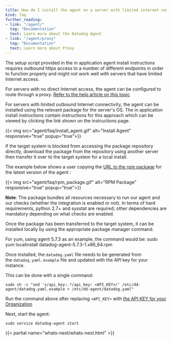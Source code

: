 ```yaml
---
title: How do I install the agent on a server with limited internet connectivity?
kind: faq
further_reading:
- link: "/agent/"
  tag: "Documentation"
  text: Learn more about the Datadog Agent
- link: "/agent/proxy"
  tag: "Documentation"
  text: Learn more about Proxy
---
```


The setup script provided in the in application agent install instructions requires outbound https access to a number of different endpoints in order to function properly and might not work well with servers that have limited Internet access.

For servers with no direct Internet access, the agent can be configured to route through a proxy. [Refer to the help article on this topic](/account_management/faq/can-i-use-a-proxy-to-connect-my-servers-to-datadog)

For servers with limited outbound Internet connectivity, the agent can be installed using the relevant package for the server's OS. The in application install instructions contain instructions for this approach which can be viewed by clicking the link shown on the instructions page.

{{< img src="agent/faq/install_agent.gif" alt="Install Agent" responsive="true" popup="true">}}

If the target system is blocked from accessing the package repository directly, download the package from the repository using another server then transfer it over to the target system for a local install.

The example below shows a user copying the [URL to the rpm package](https://yum.datadoghq.com/rpm/x86_64/) for the latest version of the agent :

{{< img src="agent/faq/rpm_package.gif" alt="RPM Package" responsive="true" popup="true">}}

**Note**: The package bundles all resources necessary to run our agent and our checks (whether the integration is enabled or not). In terms of hard requirements, python 2.7+ and sysstat are required; other dependencies are mandatory depending on what checks are enabled.

Once the package has been transferred to the target system, it can be installed locally by using the appropriate package manager command. 

For yum, using agent 5.7.3 as an example, the command would be:
sudo yum localinstall datadog-agent-5.7.3-1.x86_64.rpm

Once installed, the `datadog.yaml` file needs to be generated from the `datadog.yaml.example` file and updated with the API key for your instance.

This can be done with a single command:
```
sudo sh -c "sed 's/api_key:.*/api_key: <API_KEY>/' /etc/dd-agent/datadog.yaml.example > /etc/dd-agent/datadog.yaml"
```

Run the command above after replacing `<API_KEY>` with [the API KEY for your Organization](https://app.datadoghq.com/account/settings#api)

Next, start the agent: 

```
sudo service datadog-agent start 
```

{{< partial name="whats-next/whats-next.html" >}}